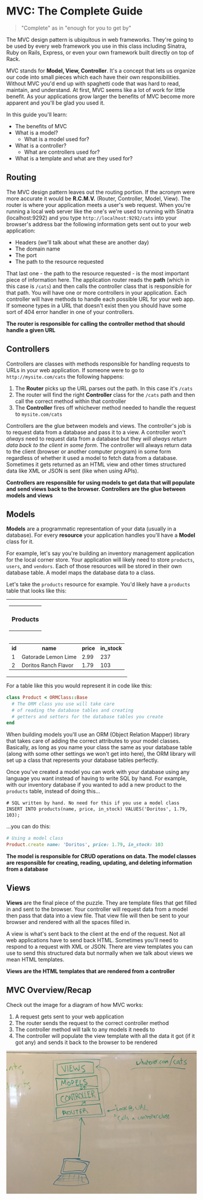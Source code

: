# MVC: The Complete Guide

> "Complete" as in "enough for you to get by"

The MVC design pattern is ubiquitous in web frameworks. They're going to be used by every web framework you use in this class including Sinatra, Ruby on Rails, Express, or even your own framework built directly on top of Rack.

MVC stands for __Model, View, Controller__. It's a concept that lets us organize our code into small pieces which each have their own responsibilities. Without MVC you'd end up with spaghetti code that was hard to read, maintain, and understand. At first, MVC seems like a lot of work for little benefit. As your applications grow larger the benefits of MVC become more apparent and you'll be glad you used it.

In this guide you'll learn:

- The benefits of MVC
- What is a model?
  - What is a model used for?
- What is a controller?
  - What are controllers used for?
- What is a template and what are they used for?

## Routing

The MVC design pattern leaves out the routing portion. If the acronym were more accurate it would be __R.C.M.V.__ (Router, Controller, Model, View). The router is where your application meets a user's web request. When you're running a local web server like the one's we're used to running with Sinatra (localhost:9292) and you type `http://localhost:9292/cats` into your browser's address bar the following information gets sent out to your web application:

- Headers (we'll talk about what these are another day)
- The domain name
- The port
- The path to the resource requested

That last one - the path to the resource requested - is the most important piece of information here. The application router reads the __path__ (which in this case is `/cats`) and then calls the controller class that is responsible for that path. You will have one or more controllers in your application. Each controller will have methods to handle each possible URL for your web app. If someone types in a URL that doesn't exist then you should have some sort of 404 error handler in one of your controllers.

__The router is responsible for calling the controller method that should handle a given URL__

## Controllers

Controllers are classes with methods responsible for handling requests to URLs in your web application. If someone were to go to `http://mysite.com/cats` the following happens:

1. The __Router__ picks up the URL parses out the path. In this case it's `/cats`
2. The router will find the right __Controller__ class for the `/cats` path and then call the correct method within that controller
3. The __Controller__ fires off whichever method needed to handle the request to `mysite.com/cats`

Controllers are the glue between models and views. The controller's job is to request data from a database and pass it to a view. A controller won't *always* need to request data from a database but they *will always return data back to the client in some form*. The controller will always return data to the client (browser or another computer program) in some form regardless of whether it used a model to fetch data from a database. Sometimes it gets returned as an HTML view and other times structured data like XML or JSON is sent (like when using APIs).

__Controllers are responsible for using models to get data that will populate and send views back to the browser. Controllers are the glue between models and views__

## Models

__Models__ are a programmatic representation of your data (usually in a database). For every __resource__ your application handles you'll have a __Model__ class for it.

For example, let's say you're building an inventory management application for the local corner store. Your application will likely need to store `products`, `users`, and `vendors`. Each of those resources will be stored in their own database table. A model maps the database data to a class.

Let's take the `products` resource for example. You'd likely have a `products` table that looks like this:

<table>
  <tr>
    <td>
      <table>
        <tr>
          <td><h3>Products</h3></td>
        </tr>
      </table>
    </td>
  </tr>
  <tr>
    <td>
      <table>
        <tr>
          <th>id</th>
          <th>name</th>
          <th>price</th>
          <th>in_stock</th>
        </tr>
        <tr>
          <td>1</td>
          <td>Gatorade Lemon Lime</td>
          <td>2.99</td>
          <td>237</td>
        </tr>
        <tr>
          <td>2</td>
          <td>Doritos Ranch Flavor</td>
          <td>1.79</td>
          <td>103</td>
        </tr>
      </table>
    </td>
  </tr>
</table>

For a table like this you would represent it in code like this:

```ruby
class Product < ORMClass::Base
  # The ORM class you use will take care
  # of reading the database tables and creating
  # getters and setters for the database tables you create
end
```

When building models you'll use an ORM (Object Relation Mapper) library that takes care of adding the correct attributes to your model classes. Basically, as long as you name your class the same as your database table (along with some other settings we won't get into here), the ORM library will set up a class that represents your database tables perfectly.

Once you've created a model you can work with your database using any language you want instead of having to write SQL by hand. For example, with our inventory database if you wanted to add a new product to the `products` table, instead of doing this...

```
# SQL written by hand. No need for this if you use a model class
INSERT INTO products(name, price, in_stock) VALUES('Doritos', 1.79, 103);
```

...you can do this:

```ruby
# Using a model class
Product.create name: 'Doritos', price: 1.79, in_stock: 103
```

__The model is responsible for CRUD operations on data. The model classes are responsible for creating, reading, updating, and deleting information from a database__

## Views

__Views__ are the final piece of the puzzle. They are template files that get filled in and sent to the browser. Your controller will request data from a model then pass that data into a view file. That view file will then be sent to your browser and rendered with all the spaces filled in.

A view is what's sent back to the client at the end of the request. Not all web applications have to send back HTML. Sometimes you'll need to respond to a request with XML or JSON. There are view templates you can use to send this structured data but normally when we talk about views we mean HTML templates.

__Views are the HTML templates that are rendered from a controller__

## MVC Overview/Recap

Check out the image for a diagram of how MVC works:

1. A request gets sent to your web application
2. The router sends the request to the correct controller method
3. The controller method will talk to any models it needs to
4. The controller will populate the view template with all the data it got (if it got any) and sends it back to the browser to be rendered

<img src="mvc.JPG" alt="MVC diagram" />
